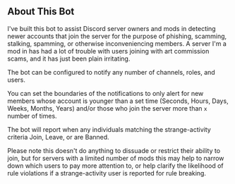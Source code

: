 ## About This Bot
I've built this bot to assist Discord server owners and mods in detecting newer accounts that join the server for the purpose of phishing, scamming, stalking, spamming, or otherwise inconveniencing members. 
A server I'm a mod in has had a lot of trouble with users joining with art commission scams, and it has just been plain irritating. 

The bot can be configured to notify any number of channels, roles, and users.

You can set the boundaries of the notifications to only alert for new members whose account is younger than a set time (Seconds, Hours, Days, Weeks, Months, Years) and/or those who join the server more than `x` number of times.

The bot will report when any individuals matching the strange-activity criteria Join, Leave, or are Banned.

Please note this doesn't do anything to dissuade or restrict their ability to join, but for servers with a limited number of mods this may help to narrow down which users to pay more attention to, or help clarify the likelihood of rule violations if a strange-activity user is reported for rule breaking.
